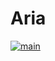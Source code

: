 # Aria
[![main](https://github.com/alicehccn/aria/actions/workflows/config.yml/badge.svg?branch=main)](https://github.com/alicehccn/aria/actions/workflows/config.yml)
